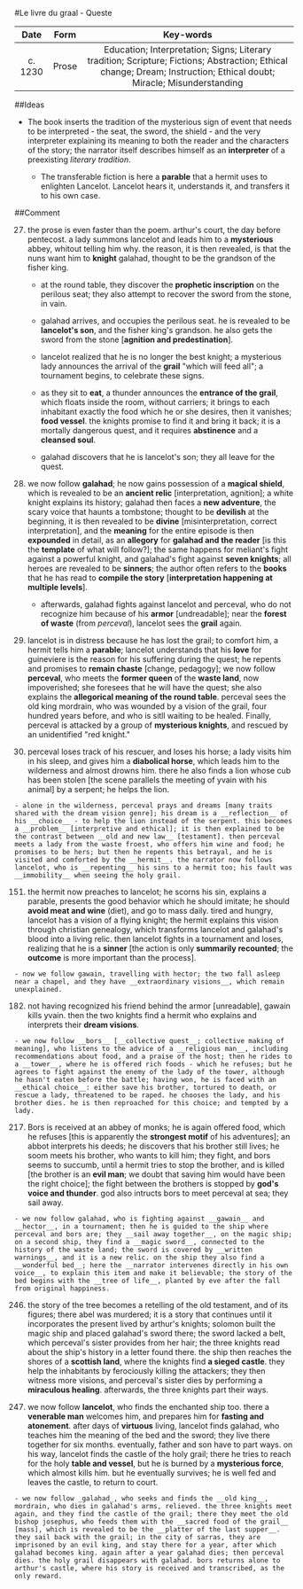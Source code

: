 #Le livre du graal - Queste

|Date|Form|Key-words|
|:---:|:---:|:---:|
|c. 1230|Prose|Education; Interpretation; Signs; Literary tradition; Scripture; Fictions; Abstraction; Ethical change; Dream; Instruction; Ethical doubt; Miracle; Misunderstanding|
 
##Ideas

- The book inserts the tradition of the mysterious sign of event that needs to be interpreted - the seat, the sword, the shield - and the very interpreter explaining its meaning to both the reader and the characters of the story; the narrator itself describes himself as an __interpreter__ of a preexisting _literary tradition_.

	- The transferable fiction is here a __parable__ that a hermit uses to enlighten Lancelot. Lancelot hears it, understands it, and transfers it to his own case.

##Comment

27. the prose is even faster than the poem. arthur's court, the day before pentecost. a lady summons lancelot and leads him to a __mysterious__ abbey, whitout telling him why. the reason, it is then revealed, is that the nuns want him to __knight__ galahad, thought to be the grandson of the fisher king.

	- at the round table, they discover the __prophetic inscription__ on the perilous seat; they also attempt to recover the sword from the stone, in vain.

	- galahad arrives, and occupies the perilous seat. he is revealed to be __lancelot's son__, and the fisher king's grandson. he also gets the sword from the stone [__agnition and predestination__].

	- lancelot realized that he is no longer the best knight; a mysterious lady announces the arrival of the __grail__ "which will feed all"; a tournament begins, to celebrate these signs.

	- as they sit to __eat__, a thunder announces the __entrance of the grail__, which floats inside the room, without carriers; it brings to each inhabitant exactly the food which he or she desires, then it vanishes; __food vessel__. the knights promise to find it and bring it back; it is a mortally dangerous quest, and it requires __abstinence__ and a __cleansed soul__.

	- galahad discovers that he is lancelot's son; they all leave for the quest.

61. we now follow __galahad__; he now gains possession of a __magical shield__, which is revealed to be an __ancient relic__ [interpretation, agnition]; a white knight explains its history; galahad then faces a __new adventure__, the scary voice that haunts a tombstone; thought to be __devilish__ at the beginning, it is then revealed to be __divine__ [misinterpretation, correct interpretation], and the __meaning__ for the entire episode is then __expounded__ in detail, as an __allegory__ for __galahad and the reader__ [is this the __template__ of what will follow?]; the same happens for meliant's fight against a powerful knight, and galahad's fight against __seven knights__; all heroes are revealed to be __sinners__; the author often refers to the __books__ that he has read to __compile the story__ [__interpretation happening at multiple levels__].

	- afterwards, galahad fights against lancelot and perceval, who do not recognize him because of his __armor__ [undreadable]; near the __forest of waste__ (from _perceval_), lancelot sees the __grail__ again.

89. lancelot is in distress because he has lost the grail; to comfort him, a hermit tells him a __parable__; lancelot understands that his __love__ for guineviere is the reason for his suffering during the quest; he repents and promises to __remain chaste__ [change, pedagogy]; we now follow __perceval__, who meets the __former queen__ of the __waste land__, now impoverished; she foresees that he will have the quest; she also explains the __allegorical meaning of the round table__. perceval sees the old king mordrain, who was wounded by a vision of the grail, four hundred years before, and who is sitll waiting to be healed. Finally, perceval is attacked by a group of __mysterious knights__, and rescued by an unidentified "red knight."

123. perceval loses track of his rescuer, and loses his horse; a lady visits him in his sleep, and gives him a __diabolical horse__, which leads him to the wilderness and almost drowns him. there he also finds a lion whose cub has been stolen [the scene parallels the meeting of yvain with his animal] by a serpent; he helps the lion.

	- alone in the wilderness, perceval prays and dreams [many traits shared with the dream vision genre]; his dream is a __reflection__ of his __choice__ - to help the lion instead of the serpent. this becomes a __problem__ [interpretive and ethical]; it is then explained to be the contrast between __old and new law__ [testament]. then perceval meets a lady from the waste froest, who offers him wine and food; he promises to be hers; but then he repents this betrayal, and he is visited and comforted by the __hermit__. the narrator now follows lancelot, who is __repenting__ his sins to a hermit too; his fault was __immobility__ when seeing the holy grail.

151. the hermit now preaches to lancelot; he scorns his sin, explains a parable, presents the good behavior which he should imitate; he should __avoid meat and wine__ (diet), and go to mass daily. tired and hungry, lancelot has a vision of a flying knight; the hermit explains this vision through christian genealogy, which transforms lancelot and galahad's blood into a living relic. then lancelot fights in a tournament and loses, realizing that he is a __sinner__ [the action is only __summarily recounted__; the __outcome__ is more important than the process].

	- now we follow gawain, travelling with hector; the two fall asleep near a chapel, and they have __extraordinary visions__, which remain unexplained.

182. not having recognized his friend behind the armor [unreadable], gawain kills yvain. then the two knights find a hermit who explains and interprets their __dream visions__.

	- we now follow __bors__ [__collective quest__; collective making of meaning], who listens to the advice of a __religious man__, including recommendations about food, and a praise of the host; then he rides to a __tower__, where he is offered rich foods - which he refuses; but he agrees to fight against the enemy of the lady of the tower, although he hasn't eaten before the battle; having won, he is faced with an __ethical choice__: either save his brother, tortured to death, or rescue a lady, threatened to be raped. he chooses the lady, and his brother dies. he is then reproached for this choice; and tempted by a lady.

217. Bors is received at an abbey of monks; he is again offered food, which he refuses [this is apparently the __strongest motif__ of his adventures]; an abbot interprets his deeds; he discovers that his brother still lives; he soom meets his brother, who wants to kill him; they fight, and bors seems to succumb, until a hermit tries to stop  the brother, and is killed [the brother is an __evil man__; we doubt that saving him would have been the right choice]; the fight between the brothers is stopped by __god's voice and thunder__. god also intructs bors to meet perceval at sea; they sail away.

	- we now follow galahad, who is fighting against __gawain__ and __hector__, in a tournament; then he is guided to the ship where perceval and bors are; they __sail away together__, on the magic ship; on a second ship, they find a __magic sword__, connected to the history of the waste land; the sword is covered by __written warnings__, and it is a new relic. on the ship they also find a __wonderful bed__; here the __narrator intervenes directly in his own voice__, to explain this item and make it believable; the story of the bed begins with the __tree of life__, planted by eve after the fall from original happiness.

246. the story of the tree becomes a retelling of the old testament, and of its figures; there abel was murdered; it is a story that continues until it incorporates the present lived by arthur's knights; solomon built the magic ship and placed galahad's sword there; the sword lacked a belt, which perceval's sister provides from her hair; the three knights read about the ship's history in a letter found there. the ship then reaches the shores of a __scottish land__, where the knights find __a sieged castle__. they help the inhabitants by ferociously killing the attackers; they then witness more visions, and perceval's sister dies by performing a __miraculous healing__. afterwards, the three knights part their ways.

280. we now follow __lancelot__, who finds the enchanted ship too. there a __venerable man__ welcomes him, and prepares him for __fasting and atonement__. after days of __virtuous__ living, lancelot finds galahad, who teaches him the meaning of the bed and the sword; they live there together for six months. eventually, father and son have to part ways. on his way, lancelot finds the castle of the holy grail; there he tries to reach for the holy __table and vessel__, but he is burned by a __mysterious force__, which almost kills him. but he eventually survives; he is well fed and leaves the castle, to return to court.

	- we now follow _galahad_, who seeks and finds the __old king__, mordrain, who dies in galahad's arms, relieved. the three knights meet again, and they find the castle of the grail; there they meet the old bishop josephus, who feeds them with the __sacred food of the grail__ [mass], which is revealed to be the __platter of the last supper__. they sail back with the grail; in the city of sarras, they are imprisoned by an evil king, and stay there for a year, after which galahad becomes king. again after a year galahad dies; then perceval dies. the holy grail disappears with galahad. bors returns alone to arthur's castle, where his story is received and transcribed, as the only reward. 
